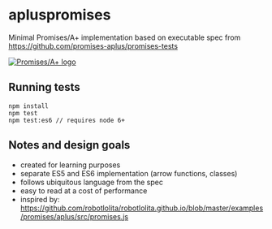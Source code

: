 # apluspromises

Minimal Promises/A+ implementation based on executable spec from https://github.com/promises-aplus/promises-tests

<a href="https://promisesaplus.com/">
    <img src="https://promisesaplus.com/assets/logo-small.png" alt="Promises/A+ logo"
         title="Promises/A+ 1.0 compliant"  />
</a>

## Running tests
```
npm install
npm test
npm test:es6 // requires node 6+
```

## Notes and design goals

* created for learning purposes
* separate ES5 and ES6 implementation (arrow functions, classes)
* follows ubiquitous language from the spec
* easy to read at a cost of performance
* inspired by: https://github.com/robotlolita/robotlolita.github.io/blob/master/examples/promises/aplus/src/promises.js
